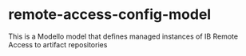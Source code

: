 # remote-access-config-model

This is a Modello model that defines managed instances of IB Remote Access to artifact repositories
